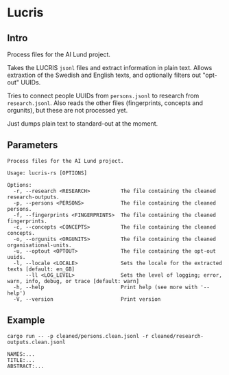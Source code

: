 # Lucris

## Intro

Process files for the AI Lund project.

Takes the LUCRIS `jsonl` files and extract information in plain text.
Allows extraxtion of the Swedish and English texts, and optionally filters out "opt-out" UUIDs.

Tries to connect people UUIDs from `persons.jsonl` to research from `research.jsonl`. 
Also reads the other files (fingerprints, concepts and orgunits), but these are not processed yet.

Just dumps plain text to standard-out at the moment.

## Parameters

```shell
Process files for the AI Lund project.

Usage: lucris-rs [OPTIONS]

Options:
  -r, --research <RESEARCH>          The file containing the cleaned research-outputs.
  -p, --persons <PERSONS>            The file containing the cleaned persons.
  -f, --fingerprints <FINGERPRINTS>  The file containing the cleaned fingerprints.
  -c, --concepts <CONCEPTS>          The file containing the cleaned concepts.
  -o, --orgunits <ORGUNITS>          The file containing the cleaned organisational-units.
  -u, --optout <OPTOUT>              The file containing the opt-out uuids.
  -l, --locale <LOCALE>              Sets the locale for the extracted texts [default: en_GB]
      --ll <LOG_LEVEL>               Sets the level of logging; error, warn, info, debug, or trace [default: warn]
  -h, --help                         Print help (see more with '--help')
  -V, --version                      Print version
```
## Example

```text
cargo run -- -p cleaned/persons.clean.jsonl -r cleaned/research-outputs.clean.jsonl

NAMES:...
TITLE:...
ABSTRACT:...
```

